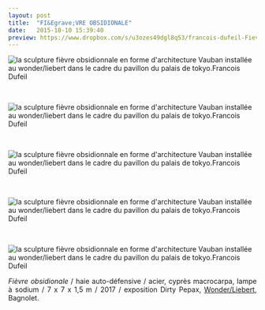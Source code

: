 ```yaml
---
layout: post
title:  "FI&Egrave;VRE OBSIDIONALE"
date:   2015-10-10 15:39:40
preview: https://www.dropbox.com/s/u3ozes49dgl8q53/francois-dufeil-Fievre-obsidionale-preview.jpg?raw=1
---
```


<img src="https://www.dropbox.com/s/owgjugii4zjpsv2/francois-dufeil-Fievre-obsidionale-vue-basse.jpg?raw=1" alt="la sculpture fi&egrave;vre obsidionnale en forme d'architecture Vauban install&eacute;e au wonder/liebert dans le cadre du pavillon du palais de tokyo.Francois Dufeil">
<p>&nbsp;</p>

<img src="https://www.dropbox.com/s/j9ti65zijk6djfa/francois-dufeil-Fievre-obsidionale-vue-mi-hauteur.jpg?raw=1" alt="la sculpture fi&egrave;vre obsidionnale en forme d'architecture Vauban install&eacute;e au wonder/liebert dans le cadre du pavillon du palais de tokyo.Francois Dufeil"> 
<p>&nbsp;</p>

<img src="https://www.dropbox.com/s/c6bewfpfbuvcv5w/francois-dufeil-Fievre-obsidionale-vue-aerienne.jpg?raw=1" alt="la sculpture fi&egrave;vre obsidionnale en forme d'architecture Vauban install&eacute;e au wonder/liebert dans le cadre du pavillon du palais de tokyo.Francois Dufeil">
<p>&nbsp;</p>

<img src="https://www.dropbox.com/s/nxyxqavafuxaxnq/francois-dufeil-Fievre-obsidionale-nuit.jpg?raw=1" alt="la sculpture fi&egrave;vre obsidionnale en forme d'architecture Vauban install&eacute;e au wonder/liebert dans le cadre du pavillon du palais de tokyo.Francois Dufeil">
<p>&nbsp;</p>

<img src="https://www.dropbox.com/s/ln106ri1ofuq27x/francois-dufeil-Fievre-obsidionale-vue-haut-nuit.jpg?raw=1" alt="la sculpture fi&egrave;vre obsidionnale en forme d'architecture Vauban install&eacute;e au wonder/liebert dans le cadre du pavillon du palais de tokyo.Francois Dufeil">

<p style="text-align:justify">
<span style="font-style: italic;">Fi&egrave;vre obsidionale</span> / haie auto-d&eacute;fensive / acier, cypr&egrave;s macrocarpa, lampe &agrave; sodium / 7 x 7 x 1,5 m / 2017 / exposition Dirty Pepax, <a href="#" onclick='window.open("https://www.facebook.com/wonder.st.ouen");return false;'>Wonder/Liebert</a>, Bagnolet.
</p>


